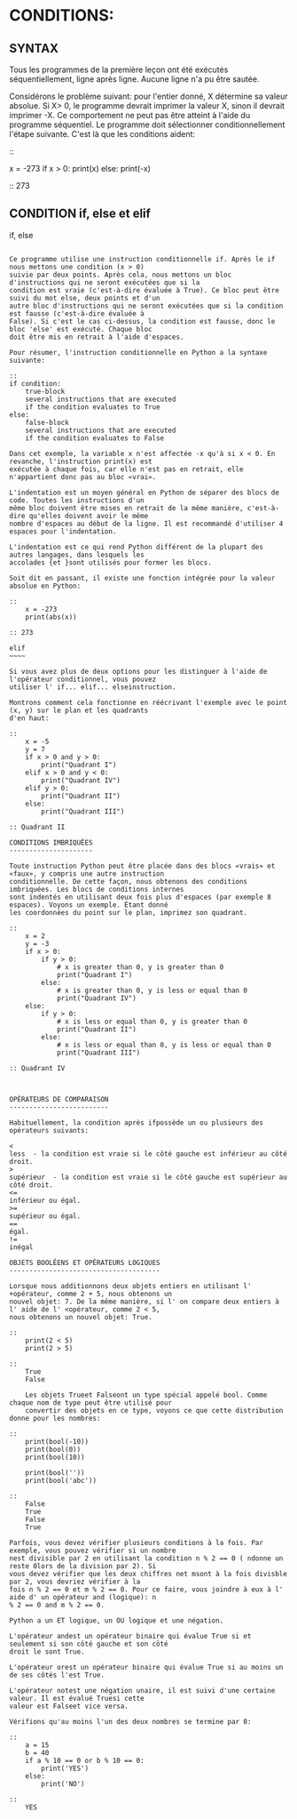 CONDITIONS:
===========

SYNTAX
------

Tous les programmes de la première leçon ont été exécutés séquentiellement, ligne après ligne. Aucune ligne
n'a pu être sautée.

Considérons le problème suivant: pour l'entier donné, X détermine sa valeur absolue. Si X> 0, le programme 
devrait imprimer la valeur X, sinon il devrait imprimer -X. Ce comportement ne peut pas être atteint à 
l'aide du programme séquentiel. Le programme doit sélectionner conditionnellement l'étape suivante. C'est 
là que les conditions aident:

:: 

x = -273
if x > 0:
    print(x)
else:
    print(-x)

:: 273

CONDITION if, else et elif
--------------------------

if, else
~~~~~~~~

Ce programme utilise une instruction conditionnelle if. Après le if nous mettons une condition (x > 0)
suivie par deux points. Après cela, nous mettons un bloc d'instructions qui ne seront exécutées que si la 
condition est vraie (c'est-à-dire évaluée à True). Ce bloc peut être suivi du mot else, deux points et d'un 
autre bloc d'instructions qui ne seront exécutées que si la condition est fausse (c'est-à-dire évaluée à 
False). Si c'est le cas ci-dessus, la condition est fausse, donc le bloc 'else' est exécuté. Chaque bloc 
doit être mis en retrait à l'aide d'espaces.

Pour résumer, l'instruction conditionnelle en Python a la syntaxe suivante:

::
if condition:
    true-block
    several instructions that are executed        
    if the condition evaluates to True
else:
    false-block
    several instructions that are executed
    if the condition evaluates to False

Dans cet exemple, la variable x n'est affectée -x qu'à si x < 0. En revanche, l'instruction print(x) est 
exécutée à chaque fois, car elle n'est pas en retrait, elle n'appartient donc pas au bloc «vrai».

L'indentation est un moyen général en Python de séparer des blocs de code. Toutes les instructions d'un 
même bloc doivent être mises en retrait de la même manière, c'est-à-dire qu'elles doivent avoir le même 
nombre d'espaces au début de la ligne. Il est recommandé d'utiliser 4 espaces pour l'indentation.

L'indentation est ce qui rend Python différent de la plupart des autres langages, dans lesquels les 
accolades {et }sont utilisés pour former les blocs.

Soit dit en passant, il existe une fonction intégrée pour la valeur absolue en Python:

::
    x = -273
    print(abs(x))

:: 273

elif
~~~~

Si vous avez plus de deux options pour les distinguer à l'aide de l'opérateur conditionnel, vous pouvez 
utiliser l' if... elif... elseinstruction.

Montrons comment cela fonctionne en réécrivant l'exemple avec le point (x, y) sur le plan et les quadrants 
d'en haut:

::
    x = -5
    y = 7
    if x > 0 and y > 0:
        print("Quadrant I")
    elif x > 0 and y < 0:
        print("Quadrant IV")
    elif y > 0:
        print("Quadrant II")
    else:
        print("Quadrant III")

:: Quadrant II

CONDITIONS IMBRIQUÊES
---------------------

Toute instruction Python peut être placée dans des blocs «vrais» et «faux», y compris une autre instruction 
conditionnelle. De cette façon, nous obtenons des conditions imbriquées. Les blocs de conditions internes 
sont indentés en utilisant deux fois plus d'espaces (par exemple 8 espaces). Voyons un exemple. Étant donné 
les coordonnées du point sur le plan, imprimez son quadrant.

::
    x = 2
    y = -3
    if x > 0:
        if y > 0:
            # x is greater than 0, y is greater than 0
            print("Quadrant I")
        else:    
            # x is greater than 0, y is less or equal than 0
            print("Quadrant IV")
    else:
        if y > 0:
            # x is less or equal than 0, y is greater than 0
            print("Quadrant II")
        else:    
            # x is less or equal than 0, y is less or equal than 0
            print("Quadrant III")

:: Quadrant IV



OPÊRATEURS DE COMPARAISON
-------------------------

Habituellement, la condition après ifpossède un ou plusieurs des opérateurs suivants:

<
less  - la condition est vraie si le côté gauche est inférieur au côté droit.
>
supérieur  - la condition est vraie si le côté gauche est supérieur au côté droit.
<=
inférieur ou égal.
>=
supérieur ou égal.
==
égal.
!=
inégal

OBJETS BOOLÊENS ET OPÊRATEURS LOGIQUES
--------------------------------------

Lorsque nous additionnons deux objets entiers en utilisant l' +opérateur, comme 2 + 5, nous obtenons un 
nouvel objet: 7. De la même manière, si l' on compare deux entiers à l' aide de l' <opérateur, comme 2 < 5, 
nous obtenons un nouvel objet: True.

::
    print(2 < 5)
    print(2 > 5)

::
    True
    False

    Les objets Trueet Falseont un type spécial appelé bool. Comme chaque nom de type peut être utilisé pour 
    convertir des objets en ce type, voyons ce que cette distribution donne pour les nombres:

::
    print(bool(-10))    
    print(bool(0))      
    print(bool(10))     

    print(bool(''))     
    print(bool('abc'))  

:: 
    False
    True
    False
    True

Parfois, vous devez vérifier plusieurs conditions à la fois. Par exemple, vous pouvez vérifier si un nombre 
nest divisible par 2 en utilisant la condition n % 2 == 0 ( ndonne un reste 0lors de la division par 2). Si 
vous devez vérifier que les deux chiffres net msont à la fois divisble par 2, vous devriez vérifier à la 
fois n % 2 == 0 et m % 2 == 0. Pour ce faire, vous joindre à eux à l' aide d' un opérateur and (logique): n 
% 2 == 0 and m % 2 == 0.

Python a un ET logique, un OU logique et une négation.

L'opérateur andest un opérateur binaire qui évalue True si et seulement si son côté gauche et son côté 
droit le sont True.

L'opérateur orest un opérateur binaire qui évalue True si au moins un de ses côtés l'est True.

L'opérateur notest une négation unaire, il est suivi d'une certaine valeur. Il est évalué Truesi cette 
valeur est Falseet vice versa.

Vérifions qu'au moins l'un des deux nombres se termine par 0:

:: 
    a = 15
    b = 40
    if a % 10 == 0 or b % 10 == 0:
        print('YES')
    else:
        print('NO')

::
    YES
